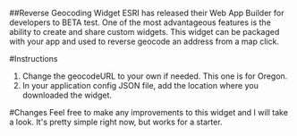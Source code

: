 ##Reverse Geocoding Widget
ESRI has released their Web App Builder for developers to BETA test.  One of the most advantageous features is the ability to create and share custom widgets.  This widget can be packaged with your app and used to reverse geocode an address from a map click.

#Instructions
1. Change the geocodeURL to your own if needed.  This one is for Oregon.
2. In your application config JSON file, add the location where you downloaded the widget.

#Changes
Feel free to make any improvements to this widget and I will take a look.  It's pretty simple right now, but works for a starter.